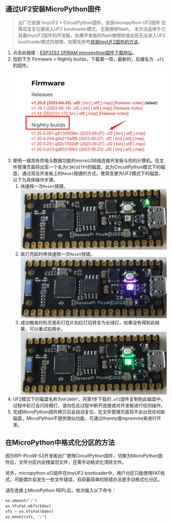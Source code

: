 ## 通过UF2安装MicroPython固件

> 出厂已安装 tinyUF2 + CircuitPython固件，安装micropython UF2固件 仅需双击复位键进入UF2 bootloader模式，无需擦除flash。
> 本方法适用于已具备tinyUF2固件的开发板，如果开发板的flash被擦除或出现无法进入UF2 bootloader模式的故障，则需先参考[烧录tinyUF2固件的方法](../CircuitPython/flash_tinyuf2.md)。

1. 点击此链接：[ESP32S3 SPIRAM micropython固件下载地址](https://micropython.org/download/GENERIC_S3_SPIRAM/)。
2. 找到下方 Firmware > Nightly builds，下载第一项，最新的，后缀名为 `.uf2`的固件。
    ![](../assets/images/micropython_downlord_uf2.png)
3. 使用一根具有供电与数据功能的microUSB线连接开发板与你的计算机。在文件管理页面将出现一个名为`CIRCUITPY`的磁盘，此为CircuitPython模式下的磁盘，通过双击开发板上的`Reset`按键的方式，使其变更为UF2模式下的磁盘，以下为具体操作步骤。
   1. 快速按一次`Reset`按键。
    ![](../assets/images/picow_s3_circuitpython_download_2.jpg)
   2. 紫灯亮起时再快速按一次`Reset`按键。
    ![](../assets/images/picow_s3_circuitpython_download_3.jpg)
   3. 成功触发的标志是彩灯在片刻红灯后转变为长绿灯，如果没有得到此结果，可以重试前两步。
    ![](../assets/images/picow_s3_circuitpython_download_4.jpg)
4. UF2模式下的磁盘名称为`UF2BOOT`，将第1步下载的`.uf2`固件复制到此磁盘中，过程中彩灯会闪烁橙灯，请勿在此过程中断开连接或对开发板进行任何操作。
5. 完成MicroPython固件拷贝后会自动复位，在文件管理页面将不会出现任何新磁盘，MicroPython不提供类似功能，可通过thonny或mpremote来进行开发。

## 在MicroPython中格式化分区的方法

因为BPI-PicoW-S3开发板出厂使用CircuitPython固件，切换为MicroPython固件后，文件分区内会残留旧文件，还需手动格式化清除文件。

另外，micropython.uf2固件在tinyUF2 bootloader中，用户分区只能使用FAT格式，可能偶尔会发生一些文件错误，目前最简单的除错办法是手动格式化分区。

请在连接上MicroPython REPL后，依次输入以下命令：

```py
os.umount("/")
os.VfsFat.mkfs(bdev)
vfs = os.VfsFat(bdev)
os.mount(vfs, "/")
```

